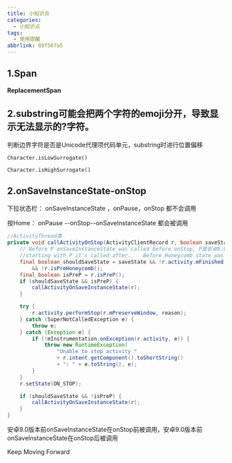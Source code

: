 ```yaml
---
title: 小知识点
categories:
  - 小知识点
tags:
  - 使用提醒
abbrlink: 89f567a5
---
```






## 1.Span

**ReplacementSpan**



## 2.substring可能会把两个字符的emoji分开，导致显示无法显示的?字符。

判断边界字符是否是Unicode代理项代码单元，substring时进行位置偏移

```
Character.isLowSurrogate()

Character.isHighSurrogate()
```



## 2.onSaveInstanceState-onStop

下拉状态栏： onSaveInstanceState ，onPause，onStop 都不会调用

按Home： onPause --onStop--onSaveInstanceState 都会被调用

```java
//ActivityThread类
private void callActivityOnStop(ActivityClientRecord r, boolean saveState, String reason) {
    // Before P onSaveInstanceState was called before onStop, P是安卓9.0版本
    //starting with P it's called after.    Before Honeycomb state was always saved before onPause.
    final boolean shouldSaveState = saveState && !r.activity.mFinished && r.state == null
        && !r.isPreHoneycomb();
    final boolean isPreP = r.isPreP();
    if (shouldSaveState && isPreP) {
        callActivityOnSaveInstanceState(r);
    }

    try {
        r.activity.performStop(r.mPreserveWindow, reason);
    } catch (SuperNotCalledException e) {
        throw e;
    } catch (Exception e) {
        if (!mInstrumentation.onException(r.activity, e)) {
            throw new RuntimeException(
                "Unable to stop activity "
                + r.intent.getComponent().toShortString()
                + ": " + e.toString(), e);
        }
    }
    r.setState(ON_STOP);

    if (shouldSaveState && !isPreP) {
        callActivityOnSaveInstanceState(r);
    }
}
```

安卓9.0版本前onSaveInstanceState在onStop前被调用，安卓9.0版本前onSaveInstanceState在onStop后被调用





Keep Moving Forward

